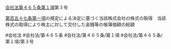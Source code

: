 [会社法第４６５条第１項](会社法＿＿＿＿第４６５条第１項)第３号

[第百五十七条第一項](会社法＿＿＿＿第１５７条第１項)の規定による決定に基づく当該株式会社の株式の取得　当該株式の取得により株主に対して交付した金銭等の帳簿価額の総額


#会社法
#会社法/第４６５条
#会社法/第４６５条/第１項
#会社法/第４６５条/第１項/第３号
